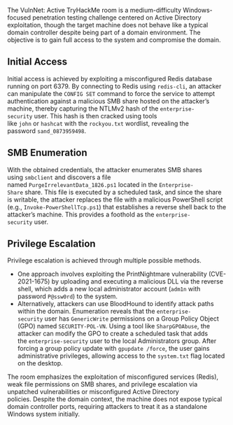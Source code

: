 The VulnNet: Active TryHackMe room is a medium-difficulty Windows-focused penetration testing challenge centered on Active Directory exploitation, though the target machine does not behave like a typical domain controller despite being part of a domain environment. The objective is to gain full access to the system and compromise the domain.

## Initial Access

Initial access is achieved by exploiting a misconfigured Redis database running on port 6379. By connecting to Redis using `redis-cli`, an attacker can manipulate the `CONFIG SET` command to force the service to attempt authentication against a malicious SMB share hosted on the attacker’s machine, thereby capturing the NTLMv2 hash of the `enterprise-security` user. This hash is then cracked using tools like `john` or `hashcat` with the `rockyou.txt` wordlist, revealing the password `sand_0873959498`.

## SMB Enumeration

With the obtained credentials, the attacker enumerates SMB shares using `smbclient` and discovers a file named `PurgeIrrelevantData_1826.ps1` located in the `Enterprise-Share` share. This file is executed by a scheduled task, and since the share is writable, the attacker replaces the file with a malicious PowerShell script (e.g., `Invoke-PowerShellTcp.ps1`) that establishes a reverse shell back to the attacker’s machine. This provides a foothold as the `enterprise-security` user.

## Privilege Escalation

Privilege escalation is achieved through multiple possible methods. 

- One approach involves exploiting the PrintNightmare vulnerability (CVE-2021-1675) by uploading and executing a malicious DLL via the reverse shell, which adds a new local administrator account (`adm1n` with password `P@ssw0rd`) to the system. 
- Alternatively, attackers can use BloodHound to identify attack paths within the domain. Enumeration reveals that the `enterprise-security` user has `GenericWrite` permissions on a Group Policy Object (GPO) named `SECURITY-POL-VN`. Using a tool like `SharpGPOAbuse`, the attacker can modify the GPO to create a scheduled task that adds the `enterprise-security` user to the local Administrators group. After forcing a group policy update with `gpupdate /force`, the user gains administrative privileges, allowing access to the `system.txt` flag located on the desktop.

The room emphasizes the exploitation of misconfigured services (Redis), weak file permissions on SMB shares, and privilege escalation via unpatched vulnerabilities or misconfigured Active Directory policies. Despite the domain context, the machine does not expose typical domain controller ports, requiring attackers to treat it as a standalone Windows system initially.
